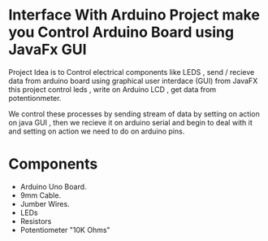 # Interface With Arduino Project make you Control Arduino Board using JavaFx GUI 
Project Idea is to Control electrical components like LEDS , send / recieve data from arduino board using graphical user interdace (GUI) from JavaFX 
this project control leds  , write on Arduino LCD  , get data from potentionmeter.

We control these processes by sending stream of data by setting on action on java GUI , then we recieve it on arduino serial and begin to deal with it and setting on action we need to do on arduino pins.


# Components
  - Arduino Uno Board.
  - 9mm Cable. 
  - Jumber Wires.
  - LEDs 
  - Resistors
  - Potentiometer "10K Ohms"
